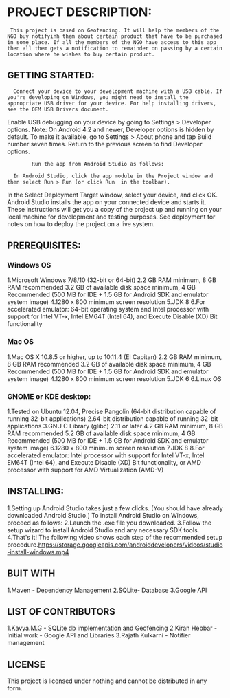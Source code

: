 # PROJECT DESCRIPTION:
     This project is based on Geofencing. It will help the members of the NGO buy notifyinh them about certain product that have to be purchased in some place. If all the members of the NGO have access to this app then all them gets a notification to remainder on passing by a certain location where he wishes to buy certain product.


## GETTING STARTED:
      Connect your device to your development machine with a USB cable. If you're developing on Windows, you might need to install the appropriate USB driver for your device. For help installing drivers, see the OEM USB Drivers document.
Enable USB debugging on your device by going to Settings > Developer options.
Note: On Android 4.2 and newer, Developer options is hidden by default. To make it available, go to Settings > About phone and tap Build number seven times. Return to the previous screen to find Developer options.

            Run the app from Android Studio as follows:

      In Android Studio, click the app module in the Project window and then select Run > Run (or click Run  in the toolbar).
In the Select Deployment Target window, select your device, and click OK.
Android Studio installs the app on your connected device and starts it.
These instructions will get you a copy of the project up and running on your local machine for development and testing purposes. See deployment for notes on how to deploy the project on a live system.


## PREREQUISITES:

### Windows OS
1.Microsoft Windows 7/8/10 (32-bit or 64-bit)
2.2 GB RAM minimum, 8 GB RAM recommended
3.2 GB of available disk space minimum, 4 GB Recommended (500 MB for IDE + 1.5 GB for Android SDK and emulator system image)
4.1280 x 800 minimum screen resolution
5.JDK 8
6.For accelerated emulator: 64-bit operating system and Intel processor with support for Intel VT-x, Intel EM64T (Intel 64), and Execute Disable (XD) Bit functionality

### Mac OS
1.Mac OS X 10.8.5 or higher, up to 10.11.4 (El Capitan)
2.2 GB RAM minimum, 8 GB RAM recommended
3.2 GB of available disk space minimum, 4 GB Recommended (500 MB for IDE + 1.5 GB for Android SDK and emulator system image)
4.1280 x 800 minimum screen resolution
5.JDK 6
6.Linux OS

### GNOME or KDE desktop:
1.Tested on Ubuntu 12.04, Precise Pangolin (64-bit distribution capable of running 32-bit applications)
2.64-bit distribution capable of running 32-bit applications
3.GNU C Library (glibc) 2.11 or later
4.2 GB RAM minimum, 8 GB RAM recommended
5.2 GB of available disk space minimum, 4 GB Recommended (500 MB for IDE + 1.5 GB for Android SDK and emulator system image)
6.1280 x 800 minimum screen resolution
7.JDK 8
8.For accelerated emulator: Intel processor with support for Intel VT-x, Intel EM64T (Intel 64), and Execute Disable (XD) Bit functionality, or AMD processor with support for AMD Virtualization (AMD-V)



## INSTALLING:
1.Setting up Android Studio takes just a few clicks. (You should have already downloaded Android Studio.)
    To install Android Studio on Windows, proceed as follows:
2.Launch the .exe file you downloaded.
3.Follow the setup wizard to install Android Studio and any necessary SDK tools.
4.That's it! The following video shows each step of the recommended setup procedure.https://storage.googleapis.com/androiddevelopers/videos/studio-install-windows.mp4



## BUIT WITH
1.Maven - Dependency Management
2.SQLite- Database
3.Google API


## LIST OF CONTRIBUTORS
1.Kavya.M.G - SQLite db implementation and Geofencing
2.Kiran Hebbar - Initial work - Google API and Libraries
3.Rajath Kulkarni - Notifier management


## LICENSE
This project is licensed under nothing and cannot be distributed in any form.
